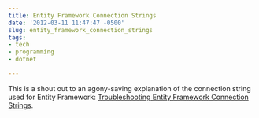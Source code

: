 ```yaml
---
title: Entity Framework Connection Strings
date: '2012-03-11 11:47:47 -0500'
slug: entity_framework_connection_strings
tags:
- tech
- programming
- dotnet

---
```


This is a shout out to an agony-saving explanation of the connection string used
for Entity Framework: [Troubleshooting
Entity Framework Connection Strings](http://blogs.teamb.com/craigstuntz/2010/08/13/38628/).
